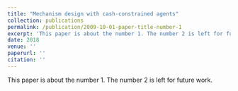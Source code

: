 ```yaml
---
title: "Mechanism design with cash-constrained agents"
collection: publications
permalink: /publication/2009-10-01-paper-title-number-1
excerpt: 'This paper is about the number 1. The number 2 is left for future work.'
date: 2018
venue: ''
paperurl: ''
citation: ''
---
```

This paper is about the number 1. The number 2 is left for future work.

